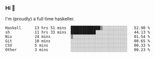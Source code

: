 ### Hi 👋

I'm (proudly) a full time haskeller.

<!--START_SECTION:waka-->

```text
Haskell      13 hrs 51 mins  █████████████▒░░░░░░░░░░░   52.90 %
sh           11 hrs 33 mins  ███████████░░░░░░░░░░░░░░   44.13 %
Nix          24 mins         ▒░░░░░░░░░░░░░░░░░░░░░░░░   01.54 %
Git          10 mins         ░░░░░░░░░░░░░░░░░░░░░░░░░   00.65 %
CSV          5 mins          ░░░░░░░░░░░░░░░░░░░░░░░░░   00.33 %
Other        3 mins          ░░░░░░░░░░░░░░░░░░░░░░░░░   00.23 %
```

<!--END_SECTION:waka-->
